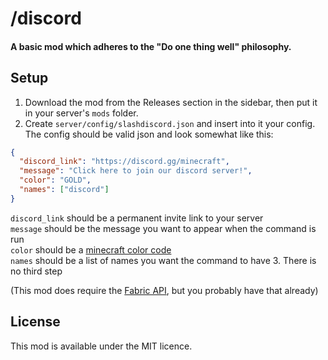 # /discord

#### A basic mod which adheres to the "Do one thing well" philosophy.

## Setup

1. Download the mod from the Releases section in the sidebar, then put it in your server's `mods` folder.
2. Create `server/config/slashdiscord.json` and insert into it your config. The config should be valid json and look somewhat like this:
```json
{
  "discord_link": "https://discord.gg/minecraft",
  "message": "Click here to join our discord server!",
  "color": "GOLD",
  "names": ["discord"]
}
```
`discord_link` should be a permanent invite link to your server <br>
`message` should be the message you want to appear when the command is run <br>
`color` should be a [minecraft color code](https://minecraft.fandom.com/wiki/Formatting_codes#Color_codes) <br>
`names` should be a list of names you want the command to have
3. There is no third step

(This mod does require the [Fabric API](https://modrinth.com/mod/fabric-api), but you probably have that already)

## License

This mod is available under the MIT licence.
